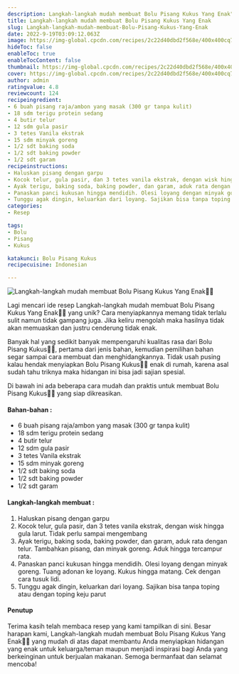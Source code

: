 ```yaml
---
description: Langkah-langkah mudah membuat Bolu Pisang Kukus Yang Enak"
title: Langkah-langkah mudah membuat Bolu Pisang Kukus Yang Enak
slug: Langkah-langkah-mudah-membuat-Bolu-Pisang-Kukus-Yang-Enak
date: 2022-9-19T03:09:12.063Z
image: https://img-global.cpcdn.com/recipes/2c22d40dbd2f568e/400x400cq70/photo.jpg
hideToc: false
enableToc: true
enableTocContent: false
thumbnail: https://img-global.cpcdn.com/recipes/2c22d40dbd2f568e/400x400cq70/photo.jpg
cover: https://img-global.cpcdn.com/recipes/2c22d40dbd2f568e/400x400cq70/photo.jpg
author: admin
ratingvalue: 4.8
reviewcount: 124
recipeingredient:
- 6 buah pisang raja/ambon yang masak (300 gr tanpa kulit)
- 18 sdm terigu protein sedang
- 4 butir telur
- 12 sdm gula pasir
- 3 tetes Vanila ekstrak
- 15 sdm minyak goreng
- 1/2 sdt baking soda
- 1/2 sdt baking powder
- 1/2 sdt garam
recipeinstructions:
- Haluskan pisang dengan garpu
- Kocok telur, gula pasir, dan 3 tetes vanila ekstrak, dengan wisk hingga gula larut. Tidak perlu sampai mengembang
- Ayak terigu, baking soda, baking powder, dan garam, aduk rata dengan telur. Tambahkan pisang, dan minyak goreng. Aduk hingga tercampur rata.
- Panaskan panci kukusan hingga mendidih. Olesi loyang dengan minyak goreng. Tuang adonan ke loyang. Kukus hingga matang. Cek dengan cara tusuk lidi.
- Tunggu agak dingin, keluarkan dari loyang. Sajikan bisa tanpa toping atau dengan toping keju parut
categories:
- Resep

tags:
- Bolu
- Pisang
- Kukus

katakunci: Bolu Pisang Kukus
recipecuisine: Indonesian

---
```


![Langkah-langkah mudah membuat Bolu Pisang Kukus Yang Enak👩‍🍳](https://img-global.cpcdn.com/recipes/2c22d40dbd2f568e/400x400cq70/photo.jpg)

Lagi mencari ide resep Langkah-langkah mudah membuat Bolu Pisang Kukus Yang Enak👩‍🍳 yang unik? Cara menyiapkannya memang tidak terlalu sulit namun tidak gampang juga. Jika keliru mengolah maka hasilnya tidak akan memuaskan dan justru cenderung tidak enak.

Banyak hal yang sedikit banyak mempengaruhi kualitas rasa dari Bolu Pisang Kukus👩‍🍳, pertama dari jenis bahan, kemudian pemilihan bahan segar sampai cara membuat dan menghidangkannya. Tidak usah pusing kalau hendak menyiapkan Bolu Pisang Kukus👩‍🍳 enak di rumah, karena asal sudah tahu triknya maka hidangan ini bisa jadi sajian spesial.

Di bawah ini ada beberapa cara mudah dan praktis untuk membuat Bolu Pisang Kukus👩‍🍳 yang siap dikreasikan.

<!--inarticleads1-->

#### Bahan-bahan :

- 6 buah pisang raja/ambon yang masak (300 gr tanpa kulit)
- 18 sdm terigu protein sedang
- 4 butir telur
- 12 sdm gula pasir
- 3 tetes Vanila ekstrak
- 15 sdm minyak goreng
- 1/2 sdt baking soda
- 1/2 sdt baking powder
- 1/2 sdt garam

<!--inarticleads2-->

#### Langkah-langkah membuat :

1. Haluskan pisang dengan garpu
1. Kocok telur, gula pasir, dan 3 tetes vanila ekstrak, dengan wisk hingga gula larut. Tidak perlu sampai mengembang
1. Ayak terigu, baking soda, baking powder, dan garam, aduk rata dengan telur. Tambahkan pisang, dan minyak goreng. Aduk hingga tercampur rata.
1. Panaskan panci kukusan hingga mendidih. Olesi loyang dengan minyak goreng. Tuang adonan ke loyang. Kukus hingga matang. Cek dengan cara tusuk lidi.
1. Tunggu agak dingin, keluarkan dari loyang. Sajikan bisa tanpa toping atau dengan toping keju parut

#### Penutup

Terima kasih telah membaca resep yang kami tampilkan di sini. Besar harapan kami, Langkah-langkah mudah membuat Bolu Pisang Kukus Yang Enak👩‍🍳 yang mudah di atas dapat membantu Anda menyiapkan hidangan yang enak untuk keluarga/teman maupun menjadi inspirasi bagi Anda yang berkeinginan untuk berjualan makanan. Semoga bermanfaat dan selamat mencoba!